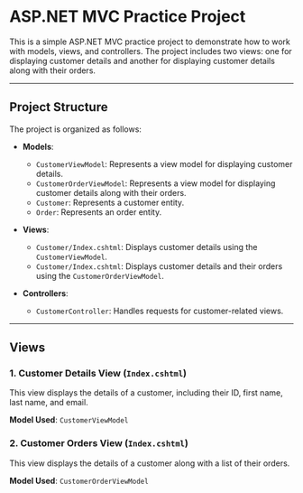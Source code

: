# ASP.NET MVC Practice Project

This is a simple ASP.NET MVC practice project to demonstrate how to work with models, views, and controllers. The project includes two views: one for displaying customer details and another for displaying customer details along with their orders.

---

## Project Structure

The project is organized as follows:

- **Models**:
  - `CustomerViewModel`: Represents a view model for displaying customer details.
  - `CustomerOrderViewModel`: Represents a view model for displaying customer details along with their orders.
  - `Customer`: Represents a customer entity.
  - `Order`: Represents an order entity.

- **Views**:
  - `Customer/Index.cshtml`: Displays customer details using the `CustomerViewModel`.
  - `Customer/Index.cshtml`: Displays customer details and their orders using the `CustomerOrderViewModel`.

- **Controllers**:
  - `CustomerController`: Handles requests for customer-related views.

---

## Views

### 1. Customer Details View (`Index.cshtml`)
This view displays the details of a customer, including their ID, first name, last name, and email.

**Model Used**: `CustomerViewModel`

### 2. Customer Orders View (`Index.cshtml`)
This view displays the details of a customer along with a list of their orders.

**Model Used**: `CustomerOrderViewModel`

